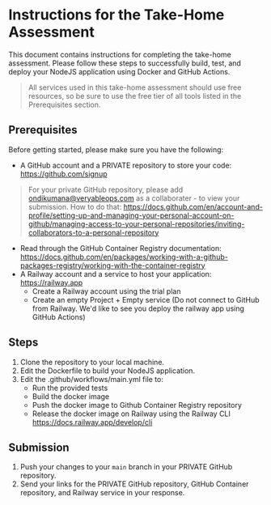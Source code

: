 # Instructions for the Take-Home Assessment

This document contains instructions for completing the take-home assessment. Please follow these steps to successfully build, test, and deploy your NodeJS application using Docker and GitHub Actions.
> All services used in this take-home assessment should use free resources, so be sure to use the free tier of all tools listed in the Prerequisites section.

## Prerequisites

Before getting started, please make sure you have the following:

- A GitHub account and a PRIVATE repository to store your code: https://github.com/signup
> For your private GitHub repository, please add ondikumana@veryableops.com as a collaborater - to view your submission. How to do that: https://docs.github.com/en/account-and-profile/setting-up-and-managing-your-personal-account-on-github/managing-access-to-your-personal-repositories/inviting-collaborators-to-a-personal-repository
- Read through the GitHub Container Registry documentation: https://docs.github.com/en/packages/working-with-a-github-packages-registry/working-with-the-container-registry
- A Railway account and a service to host your application: https://railway.app
    - Create a Railway account using the trial plan
    - Create an empty Project + Empty service (Do not connect to GitHub from Railway. We'd like to see you deploy the railway app using GitHub Actions)

## Steps

1. Clone the repository to your local machine.
2. Edit the Dockerfile to build your NodeJS application.
3. Edit the .github/workflows/main.yml file to:
    - Run the provided tests
    - Build the docker image
    - Push the docker image to Github Container Registry repository
    - Release the docker image on Railway using the Railway CLI https://docs.railway.app/develop/cli

## Submission

1. Push your changes to your `main` branch in your PRIVATE GitHub repository.
2. Send your links for the PRIVATE GitHub repository, GitHub Container repository, and Railway service in your response.